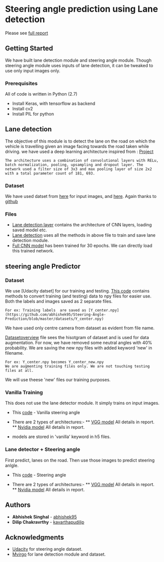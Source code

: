 # Steering angle prediction using Lane detection

Please see [full report](https://github.com/abhishek95/Steering-Angle-Prediction/blob/master/reports/NN_Project.pdf)

## Getting Started

We have built lane detection module and steering angle module. Though steering angle module uses inputs of lane detection, it can be tweaked to use only input images only.

### Prerequisites

All of code is written in Python (2.7)
* Install Keras, with tensorflow as backend
* Install cv2
* Install PIL for python


## Lane detection

The objective of this module is to detect the lane on the road on which the vehicle is travelling given an image facing towards the road taken while driving. we have used a deep learning architecture inspired from : [Project](https://github.com/mvirgo/mlnd-capstone)
```
The architecture uses a combination of convolutional layers with RELu, batch normalization, pooling, upsampling and dropout layer. The network used a filter size of 3x3 and max pooling layer of size 2x2 with a total parameter count of 181, 693.
```
### Dataset
  We have used datset from [here](https://www.dropbox.com/s/rrh8lrdclzlnxzv/full_CNN_train.p?dl=0) for input images, and [here](https://www.dropbox.com/s/ak850zqqfy6ily0/full_CNN_labels.p?dl=0). Again thanks to [github](https://github.com/mvirgo/mlnd-capstone)

### Files

* [Lane detection layer](https://github.com/abhishek95/Steering-Angle-Prediction/blob/master/src/lane_detection_layer.py) contains the architecture of CNN layers, loading saved model etc.
* [Lane detection](https://github.com/abhishek95/Steering-Angle-Prediction/blob/master/src/lane_detection.py) uses all the methods in above file to train and save lane detection module. 
* [Full CNN model](https://github.com/abhishek95/Steering-Angle-Prediction/blob/master/src/full_CNN_model_30.h5) has been trained for 30 epochs. We can directly load this trained network.



## steering angle Predictor

### Dataset

We use [Udacity datset] for our training and testing. [This code](https://github.com/abhishek95/Steering-Angle-Prediction/blob/master/src/read_udacity.py) contains methods to convert training (and testing) data to npy files for easier use.
Both the labels and images saved as 2 separate files.

```
For ex: Training labels  are saved as [Y_center.npy](https://github.com/abhishek95/Steering-Angle-Prediction/blob/master/datasets/Y_center.npy)
```

 We have used only centre camera from dataset as evident from file name. 
 
 [Datasetoverview](https://github.com/abhishek95/Steering-Angle-Prediction/blob/master/src/dataset_overview.py) file sees the hisotgram of dataset and is used for data augmentation. For now, we have removed some neutral angles with 40% probability. We are saving the new npy files with added keyword 'new' in filename.
 
 ```
 For ex: Y_center.npy becomes Y_center_new.npy
 We are augmenting training files only. We are not touching testing files at all.
 ```
 We will use theese 'new' files our training purposes.

### Vanilla Training

This does not use the lane detector module. It simply trains on input images.
* This [code](https://github.com/abhishek95/Steering-Angle-Prediction/blob/master/src/vanilla_steering_angle.py) - Vanilla steering angle

* There are 2 types of architectures:-
** [VGG model](https://github.com/abhishek95/Steering-Angle-Prediction/blob/master/src/steering_vgg_model.py) All details in report.
** [Nvidia model](https://github.com/abhishek95/Steering-Angle-Prediction/blob/master/src/steering_nvidia_model.py) All details in report.

* models are stored in 'vanilla' keyword in h5 files.

### Lane detector + Steering angle

First predict, lanes on the road. Then use those images to predict steering anlgle.

* This [code](https://github.com/abhishek95/Steering-Angle-Prediction/blob/master/src/steering_angle.py) - Steering angle

* There are 2 types of architectures:-
** [VGG model](https://github.com/abhishek95/Steering-Angle-Prediction/blob/master/src/steering_vgg_model.py) All details in report.
** [Nvidia model](https://github.com/abhishek95/Steering-Angle-Prediction/blob/master/src/steering_nvidia_model.py) All details in report.



## Authors

* **Abhishek Singhal** - [abhishek95](https://github.com/abhishek95)
* **Dilip Chakravrthy** - [kavarthapudilip](https://github.com/kavarthapudilip)

## Acknowledgments

* [Udacity](https://github.com/udacity/self-driving-car) for steering angle dataset.
* [Mvirgo](https://github.com/mvirgo/mlnd-capstone) for lane detection module and dataset.


